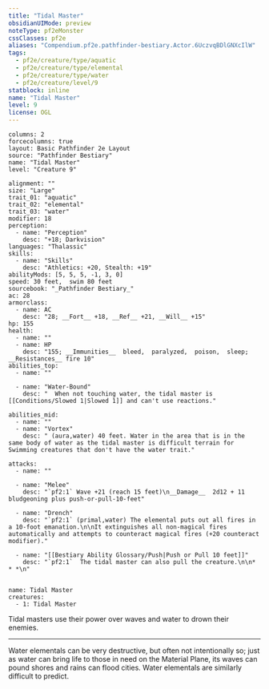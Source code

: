 ```yaml
---
title: "Tidal Master"
obsidianUIMode: preview
noteType: pf2eMonster
cssClasses: pf2e
aliases: "Compendium.pf2e.pathfinder-bestiary.Actor.6UczvqBDlGNXcIlW" 
tags:
  - pf2e/creature/type/aquatic
  - pf2e/creature/type/elemental
  - pf2e/creature/type/water
  - pf2e/creature/level/9
statblock: inline
name: "Tidal Master"
level: 9
license: OGL
---
```


```statblock
columns: 2
forcecolumns: true
layout: Basic Pathfinder 2e Layout
source: "Pathfinder Bestiary"
name: "Tidal Master"
level: "Creature 9"

alignment: ""
size: "Large"
trait_01: "aquatic"
trait_02: "elemental"
trait_03: "water"
modifier: 18
perception:
  - name: "Perception"
    desc: "+18; Darkvision"
languages: "Thalassic"
skills:
  - name: "Skills"
    desc: "Athletics: +20, Stealth: +19"
abilityMods: [5, 5, 5, -1, 3, 0]
speed: 30 feet,  swim 80 feet
sourcebook: "_Pathfinder Bestiary_"
ac: 28
armorclass:
  - name: AC
    desc: "28; __Fort__ +18, __Ref__ +21, __Will__ +15"
hp: 155
health:
  - name: ""
  - name: HP
    desc: "155; __Immunities__  bleed,  paralyzed,  poison,  sleep; __Resistances__ fire 10"
abilities_top:
  - name: ""

  - name: "Water-Bound"
    desc: "  When not touching water, the tidal master is [[Conditions/Slowed 1|Slowed 1]] and can't use reactions."

abilities_mid:
  - name: ""
  - name: "Vortex"
    desc: " (aura,water) 40 feet. Water in the area that is in the same body of water as the tidal master is difficult terrain for Swimming creatures that don't have the water trait."

attacks:
  - name: ""

  - name: "Melee"
    desc: "`pf2:1` Wave +21 (reach 15 feet)\n__Damage__  2d12 + 11 bludgeoning plus push-or-pull-10-feet"

  - name: "Drench"
    desc: "`pf2:1` (primal,water) The elemental puts out all fires in a 10-foot emanation.\n\nIt extinguishes all non-magical fires automatically and attempts to counteract magical fires (+20 counteract modifier)."

  - name: "[[Bestiary Ability Glossary/Push|Push or Pull 10 feet]]"
    desc: "`pf2:1`  The tidal master can also pull the creature.\n\n* * *\n"
 
```

```encounter-table
name: Tidal Master
creatures:
  - 1: Tidal Master
```



Tidal masters use their power over waves and water to drown their enemies.

* * *

Water elementals can be very destructive, but often not intentionally so; just as water can bring life to those in need on the Material Plane, its waves can pound shores and rains can flood cities. Water elementals are similarly difficult to predict.
